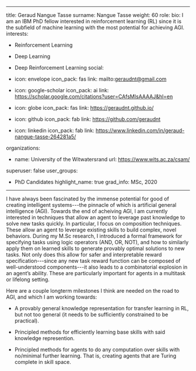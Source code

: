 
---
title: Geraud Nangue Tasse
surname: Nangue Tasse
weight: 60
role:
bio: I am an IBM PhD fellow interested in reinforcement learning (RL) since it is the subfield of machine learning with the most potential for achieving AGI. 
interests:
  - Reinforcement Learning
  - Deep Learning
  - Deep Reinforcement Learning
social:
  - icon: envelope
    icon_pack: fas
    link: mailto:geraudnt@gmail.com

  - icon: google-scholar
    icon_pack: ai
    link: https://scholar.google.com/citations?user=CAfsMIsAAAAJ&hl=en

  - icon: globe
    icon_pack: fas
    link: https://geraudnt.github.io/

  - icon: github
    icon_pack: fab
    link: https://github.com/geraudnt

  - icon: linkedin
    icon_pack: fab
    link: https://www.linkedin.com/in/geraud-nangue-tasse-264281a5/

organizations:
  - name: University of the Witwatersrand
    url: https://www.wits.ac.za/csam/

superuser: false
user_groups:
  - PhD Candidates
highlight_name: true
grad_info: MSc, 2020

---

I have always been fascinated by the immense potential for good of creating intelligent systems---the pinnacle of which is artificial general intelligence (AGI). Towards the end of acheiving AGI, I am currently interested in techniques that allow an agent to leverage past knowledge to solve new tasks quickly. In particular, I focus on composition techniques. These allow an agent to leverage existing skills to build complex, novel behaviors. During my M.Sc research, I introduced a formal framework for specifying tasks using logic operators (AND, OR, NOT), and how to similarly apply them on learned skills to generate provably optimal solutions to new tasks. Not only does this allow for safer and interpretable reward specification---since any new task reward function can be composed of well-understood components---it also leads to a combinatorial explosion in an agent’s ability. These are particularly important for agents in a multitask or lifelong setting.

Here are a couple longterm milestones I think are needed on the road to AGI, and which I am working towards:

* A provably general knowledge representation for transfer learning in RL, but not too general (it needs to be sufficiently constrained to be practical).

* Principled methods for efficiently learning base skills with said knowledge represention.

* Principled methods for agents to do any computation over skills with no/minimal further learning. That is, creating agents that are Turing complete in skill space.

